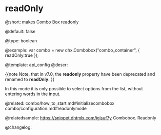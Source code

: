 readOnly
=============

@short: 
makes Combo Box readonly


@default:
false


@type: boolean

@example: 
var combo = new dhx.Combobox("combo_container", { 
    readOnly:true
});


@template:	api_config
@descr: 

{{note Note, that in v7.0, the **readonly** property have been deprecated and renamed to **readOnly**. }}

In this mode it is only possible to select options from the list, without entering words in the input.

@related: combo/how_to_start.md#initializecombobox
combo/configuration.md#readonlymode

@relatedsample: https://snippet.dhtmlx.com/igjsuf7y	Combobox. Readonly

@changelog:
